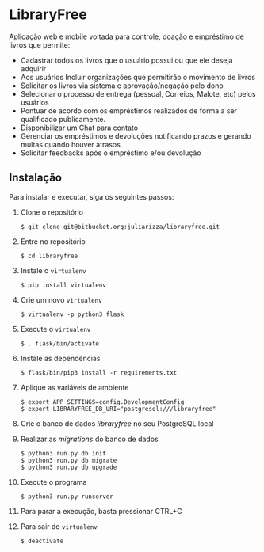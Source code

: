 # LibraryFree
Aplicação web e mobile voltada para controle, doação e empréstimo de livros que permite:
* Cadastrar todos os livros que o usuário possui ou que ele deseja adquirir
* Aos usuários Incluir organizações que permitirão o movimento de livros
* Solicitar os livros via sistema e aprovação/negação pelo dono
* Selecionar o processo de entrega (pessoal, Correios, Malote, etc) pelos usuários
* Pontuar de acordo com os empréstimos realizados de forma a ser qualificado publicamente.
* Disponibilizar um Chat para contato
* Gerenciar os empréstimos e devoluções notificando prazos e gerando multas quando houver atrasos
* Solicitar feedbacks após o empréstimo e/ou devolução


## Instalação
Para instalar e executar, siga os seguintes passos:  

1. Clone o repositório

    ```
    $ git clone git@bitbucket.org:juliarizza/libraryfree.git
    ```
    
2. Entre no repositório

    ```
    $ cd libraryfree
    ```
    
3. Instale o `virtualenv`

    ```
    $ pip install virtualenv
    ```
    
4. Crie um novo `virtualenv`

    ```
    $ virtualenv -p python3 flask
    ```
    
5. Execute o `virtualenv`
 
    ```
    $ . flask/bin/activate
    ```
    
6. Instale as dependências
    
    ```
    $ flask/bin/pip3 install -r requirements.txt
    ```

7. Aplique as variáveis de ambiente

    ```
    $ export APP_SETTINGS=config.DevelopmentConfig
    $ export LIBRARYFREE_DB_URI="postgresql:///libraryfree"
    ```

8. Crie o banco de dados *libraryfree* no seu PostgreSQL local
9. Realizar as *migrations* do banco de dados

    ```
    $ python3 run.py db init
    $ python3 run.py db migrate
    $ python3 run.py db upgrade
    ```
    
10. Execute o programa

    ```
    $ python3 run.py runserver
    ```
    
11. Para parar a execução, basta pressionar CTRL+C
12. Para sair do `virtualenv`

    ```
    $ deactivate
    ```

